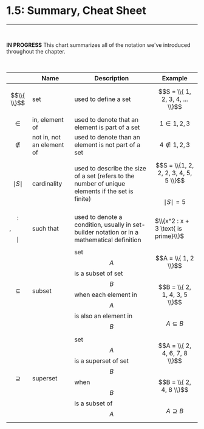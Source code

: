 <title>1.5: Summary, Cheat Sheet - Sets and Functions</title>

# 1.5: Summary, Cheat Sheet
---

<br>

**IN PROGRESS**
This chart summarizes all of the notation we've introduced throughout the chapter.

<br>

<div align=center>

|   | **Name** | **Description** | **Example** | 
| --- 		   | --- 		| --- 			  | --- 		| 
| $$\\{ \\}$$ | set | used to define a set | $$S = \\{ 1, 2, 3, 4, ... \\}$$|
| $$\in$$      | in, element of | used to denote that an element is part of a set | $$1 \in {1, 2, 3}$$ |
| $$\not \in$$ | not in, not an element of | used to denote than an element is not part of a set | $$4 \not \in {1, 2, 3}$$ | 
| $$\mid S \mid$$ | cardinality | used to describe the size of a set (refers to the number of unique elements if the set is finite) | $$S = \\{1, 2, 2, 2, 3, 4, 5, 5 \\}$$<br> $$\mid S \mid = 5$$ |
| $$:$$, $$\mid$$ | such that | used to denote a condition, usually in set-builder notation or in a mathematical definition | $\\{x^2 : x + 3 \text{ is prime}\\}$ | 
| $$\subseteq$$ | subset | set $$A$$ is a subset of set $$B$$ when each element in $$A$$ is also an element in $$B$$ | $$A = \\{ 1, 2 \\}$$ <br> $$B = \\{ 2, 1, 4, 3, 5 \\}$$ <br> $$A \subseteq B$$ | 
| $$\supseteq$$ | superset | set $$A$$ is a superset of set $$B$$ when $$B$$ is a subset of $$A$$ | $$A = \\{ 2, 4, 6, 7, 8 \\}$$ <br> $$B = \\{ 2, 4, 8 \\}$$ <br> $$A \supseteq B$$ | 
</div>

